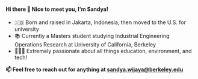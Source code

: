 #### Hi there 👋 Nice to meet you, I'm Sandya! 

- 🇮🇩 Born and raised in Jakarta, Indonesia, then moved to the U.S. for university
- 📚 Currently a Masters student studying Industrial Engineering Operations Research at University of California, Berkeley 
- 👩🏻‍💻 Extremely passionate about all things education, environment, and tech!

**📫 Feel free to reach out for anything at sandya.wijaya@berkeley.edu**
